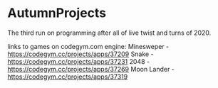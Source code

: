 # AutumnProjects

The third run on programming after all of live twist and turns of 2020. 

links to games on codegym.com engine:
Minesweper - https://codegym.cc/projects/apps/37209
Snake - https://codegym.cc/projects/apps/37231
2048 - https://codegym.cc/projects/apps/37269
Moon Lander - https://codegym.cc/projects/apps/37319 

